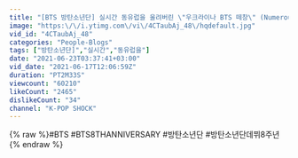 ```yaml
---
title: "[BTS 방탄소년단] 실시간 동유럽을 울려버린 \"우크라이나 BTS 떼창\" (Numerous BTS fans gather in downtown Kiev, Ukraine)"
image: "https:\/\/i.ytimg.com\/vi\/4CTaubAj_48\/hqdefault.jpg"
vid_id: "4CTaubAj_48"
categories: "People-Blogs"
tags: ["방탄소년단]","실시간","동유럽을"]
date: "2021-06-23T03:37:41+03:00"
vid_date: "2021-06-17T12:06:59Z"
duration: "PT2M33S"
viewcount: "60210"
likeCount: "2465"
dislikeCount: "34"
channel: "K-POP SHOCK"
---
```

{% raw %}#BTS #BTS8THANNIVERSARY #방탄소년단 #방탄소년단데뷔8주년{% endraw %}
